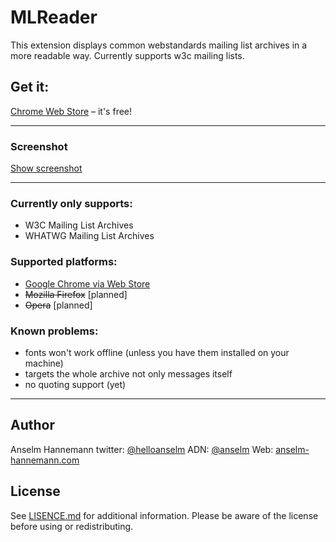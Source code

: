 MLReader
========

This extension displays common webstandards mailing list archives in a more readable way. Currently supports w3c mailing lists.

## Get it:

[Chrome Web Store](https://chrome.google.com/webstore/detail/webstandards-mailing-list/kapkofkiggcefopeamfcpkkgfjjhmamf) – it's free!

--------

### Screenshot

[Show screenshot](meta/screenshot-1.png)

--------

### Currently only supports:

- W3C Mailing List Archives
- WHATWG Mailing List Archives

### Supported platforms:

- [Google Chrome via Web Store](https://chrome.google.com/webstore/detail/webstandards-mailing-list/kapkofkiggcefopeamfcpkkgfjjhmamf)
- ~~Mozilla Firefox~~ [planned]
- ~~Opera~~ [planned]

### Known problems:

- fonts won't work offline (unless you have them installed on your machine)
- targets the whole archive not only messages itself
- no quoting support (yet)

--------

## Author

Anselm Hannemann
twitter: [@helloanselm](https://twitter.com/helloanselm)
ADN: [@anselm](https://alpha.app.net/anselm)
Web: [anselm-hannemann.com](http://anselm-hannemann.com/)

## License

See [LISENCE.md](LICENSE.md) for additional information. Please be aware of the license before using or redistributing.